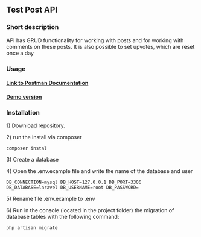 <h2>Test Post API</h2>
<h3>Short description</h3>
<p>API has GRUD functionality for working with posts and for working with comments on these posts. It is also possible to set upvotes, which are reset once a day</p>

<h3>Usage</h3>

<h4>   <a href="https://go.postman.co/workspace/My-Workspace~465bcfc7-49c9-4234-8e0e-357bb884dd99/collection/20282495-094595b7-0cf7-436d-8d5e-6700e5c75ef6?action=share&creator=20282495
">Link to Postman Documentation</a></h4>

<h4> <a href="https://ancient-ravine-75199.herokuapp.com/" >Demo version</a> </h4>


<h3>Installation</h3>
<p> 1) Download repository.</p>

   <p>2) run the install via composer</p>
   <code>composer instal</code>

   <p>3) Create a database</p>

   <p>4) Open the .env.example file and write the name of the database and user</p>

   <code>DB_CONNECTION=mysql
         DB_HOST=127.0.0.1
         DB_PORT=3306
         DB_DATABASE=laravel
         DB_USERNAME=root
         DB_PASSWORD=
    </code>

   <p> 5) Rename file .env.example to .env</p>
   <p> 6) Run in the console (located in the project folder) the migration of database tables with the following command:</p>
   <code>php artisan migrate</code>